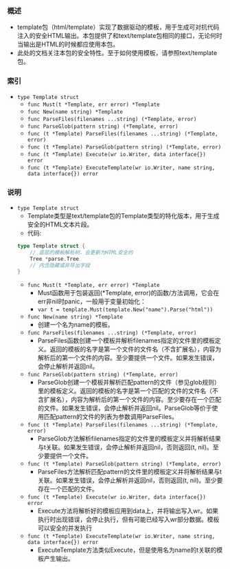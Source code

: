 ### 概述

+ template包（html/template）实现了数据驱动的模板，用于生成可对抗代码注入的安全HTML输出。本包提供了和text/template包相同的接口，无论何时当输出是HTML的时候都应使用本包。
+ 此处的文档关注本包的安全特性。至于如何使用模板，请参照text/template包。

### 索引

+ `type Template struct`
    + `func Must(t *Template, err error) *Template`
    + `func New(name string) *Template`
    + `func ParseFiles(filenames ...string) (*Template, error)`
    + `func ParseGlob(pattern string) (*Template, error)`
    + `func (t *Template) ParseFiles(filenames ...string) (*Template, error)`
    + `func (t *Template) ParseGlob(pattern string) (*Template, error)`
    + `func (t *Template) Execute(wr io.Writer, data interface{}) error`
    + `func (t *Template) ExecuteTemplate(wr io.Writer, name string, data interface{}) error`

### 说明

+ `type Template struct`
    + Template类型是text/template包的Template类型的特化版本，用于生成安全的HTML文本片段。
    + 代码:
    ```go
    type Template struct {
        // 底层的模板解析树，会更新为HTML安全的
        Tree *parse.Tree
        // 内含隐藏或非导出字段
    }
    ```
    + `func Must(t *Template, err error) *Template`
        + Must函数用于包装返回(*Template, error)的函数/方法调用，它会在err非nil时panic，一般用于变量初始化：
        + `var t = template.Must(template.New("name").Parse("html"))`
    + `func New(name string) *Template`
        + 创建一个名为name的模板。
    + `func ParseFiles(filenames ...string) (*Template, error)`
        + ParseFiles函数创建一个模板并解析filenames指定的文件里的模板定义。返回的模板的名字是第一个文件的文件名（不含扩展名），内容为解析后的第一个文件的内容。至少要提供一个文件。如果发生错误，会停止解析并返回nil。
    + `func ParseGlob(pattern string) (*Template, error)`
        + ParseGlob创建一个模板并解析匹配pattern的文件（参见glob规则）里的模板定义。返回的模板的名字是第一个匹配的文件的文件名（不含扩展名），内容为解析后的第一个文件的内容。至少要存在一个匹配的文件。如果发生错误，会停止解析并返回nil。ParseGlob等价于使用匹配pattern的文件的列表为参数调用ParseFiles。
    + `func (t *Template) ParseFiles(filenames ...string) (*Template, error)`
        + ParseGlob方法解析filenames指定的文件里的模板定义并将解析结果与t关联。如果发生错误，会停止解析并返回nil，否则返回(t, nil)。至少要提供一个文件。
    + `func (t *Template) ParseGlob(pattern string) (*Template, error)`
        + ParseFiles方法解析匹配pattern的文件里的模板定义并将解析结果与t关联。如果发生错误，会停止解析并返回nil，否则返回(t, nil)。至少要存在一个匹配的文件。
    + `func (t *Template) Execute(wr io.Writer, data interface{}) error`
        + Execute方法将解析好的模板应用到data上，并将输出写入wr。如果执行时出现错误，会停止执行，但有可能已经写入wr部分数据。模板可以安全的并发执行
    + `func (t *Template) ExecuteTemplate(wr io.Writer, name string, data interface{}) error`
        + ExecuteTemplate方法类似Execute，但是使用名为name的t关联的模板产生输出。